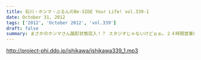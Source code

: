 ```yaml
---
title: 石川・ホンマ・ぶるんのBe-SIDE Your Life! vol.339-1
date: October 31, 2012
tags: ['2012', 'October 2012', 'vol.339']
draft: false
summary: まさかのホンマさん酩酊状態突入！？ スタジオじゃないけどぉぉ。２４時間営業の居酒屋での未明の 悲喜劇・・・繰り返されますね。ＮＡＭＡＥ
---
```


http://project-phi.ddo.jp/ishikawa/ishikawa339_1.mp3